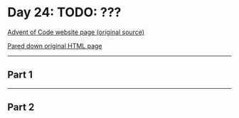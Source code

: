 # Day 24: TODO: ???

[Advent of Code website page (original source)](https://adventofcode.com/2020/day/24)

[Pared down original HTML page](Day24_AdventofCode2020.html)

---

## Part 1

<!-- TODO: -->

---

## Part 2

<!-- TODO: -->
